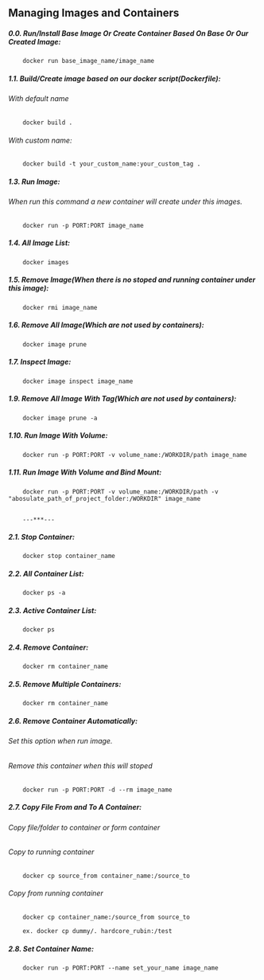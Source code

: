 ## Managing Images and Containers

##### 0.0. Run/Install Base Image Or Create Container Based On Base Or Our Created Image:
        docker run base_image_name/image_name

##### 1.1. Build/Create image based on our docker script(Dockerfile):
###### With default name
        docker build .

###### With custom name:
        docker build -t your_custom_name:your_custom_tag .

##### 1.3. Run Image:
###### When run this command a new container will create under this images.
        docker run -p PORT:PORT image_name


##### 1.4. All Image List:
        docker images

##### 1.5. Remove Image(When there is no stoped and running container under this image):
        docker rmi image_name

##### 1.6. Remove All Image(Which are not used by containers):
        docker image prune

##### 1.7. Inspect Image:
        docker image inspect image_name 



##### 1.9. Remove All Image With Tag(Which are not used by containers):
        docker image prune -a

##### 1.10. Run Image With Volume:
        docker run -p PORT:PORT -v volume_name:/WORKDIR/path image_name

##### 1.11. Run Image With Volume and Bind Mount:
        docker run -p PORT:PORT -v volume_name:/WORKDIR/path -v "abosulate_path_of_project_folder:/WORKDIR" image_name


        ---***---

##### 2.1. Stop Container:
        docker stop container_name

##### 2.2. All Container List:
        docker ps -a

##### 2.3. Active Container List:
        docker ps

##### 2.4. Remove Container:
        docker rm container_name

##### 2.5. Remove Multiple Containers:
        docker rm container_name

##### 2.6. Remove Container Automatically:
###### Set this option when run image.
###### Remove this container when this will stoped
        docker run -p PORT:PORT -d --rm image_name

##### 2.7. Copy File From and To A Container:
###### Copy file/folder to container or form container
###### Copy to running container
        docker cp source_from container_name:/source_to

###### Copy from running container
        docker cp container_name:/source_from source_to

        ex. docker cp dummy/. hardcore_rubin:/test

##### 2.8. Set Container Name:
        docker run -p PORT:PORT --name set_your_name image_name